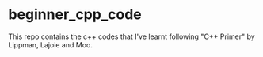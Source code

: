 # beginner_cpp_code
This repo contains the c++ codes that I've learnt following "C++ Primer" by Lippman, Lajoie and Moo.
